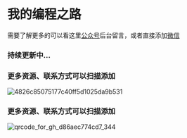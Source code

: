 # 我的编程之路

需要了解更多的可以看这里[公众号](#jump2)后台留言，或者直接添加[微信](#jump1)

### 持续更新中...


### <span id="jump1">更多资源、联系方式可以扫描添加</span>
![4826c85075177c40ff5d1025da9b531](https://user-images.githubusercontent.com/37541005/139810132-7bba8023-3586-4a8f-8be4-b8e8e984d6c4.jpg)

### <span id="jump2">更多资源、联系方式可以扫描添加</span>
![qrcode_for_gh_d86aec774cd7_344](https://user-images.githubusercontent.com/37541005/139810705-adb3dbb7-afd8-4bcf-9ec0-d143c88768b3.jpg)
